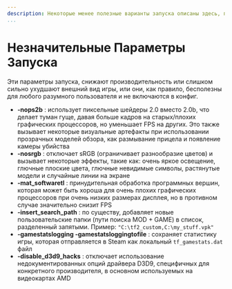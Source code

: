 ```yaml
---
description: Некоторые менее полезные варианты запуска описаны здесь, потому что - почему бы и нет?
...
```


# Незначительные Параметры Запуска

Эти параметры запуска, снижают производительность или слишком сильно ухудшают внешний вид игры, или они, как правило, бесполезны для любого разумного пользователя и не включаются в конфиг.

* **-nops2b** : использует пиксельные шейдеры 2.0 вместо 2.0b, что делает туман гуще, давая больше кадров на старых/плохих графических процессоров, но уменьшает FPS на других. Это также вызывает некоторые визуальные артефакты при использовании прозрачных моделей обзора, как размывание прицела и появление камеры убийства
* **-nosrgb** : отключает sRGB (ограничивает разнообразие цветов) и вызывает некоторые эффекты, такие как: очень яркое освещение, глючные плоские цвета, глючные невидимые символы, растянутые модели и случайные линии на экране
* **-mat_softwaretl** : принудительная обработка программных вершин, которая может быть хороша для очень плохих графических процессоров при очень низких размерах дисплея, но в противном случае значительно снизит FPS
* **-insert_search_path** : по существу, добавляет новые пользовательские папки (пути поиска MOD + GAME) в список, разделенный запятыми. Пример: `"C:\tf2_custom,C:\my_stuff.vpk"`
* **-gamestatslogging -gamestatsloggingtofile** : сохраняет статистику игры, которая отправляется в Steam как локальный `tf_gamestats.dat` файл
* **-disable_d3d9_hacks** : отключает использование недокументированных опций драйвера D3D9, специфичных для конкретного производителя, в основном используемых на видеокартах AMD
